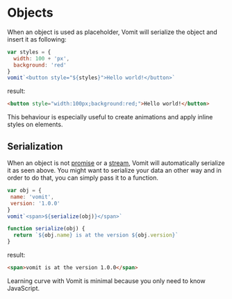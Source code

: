 # Objects

When an object is used as placeholder, Vomit will serialize the object and insert it as following:

```js
var styles = {
  width: 100 + 'px',
  background: 'red'
}
vomit`<button style="${styles}">Hello world!</button>`
```

result:

```html
<button style="width:100px;background:red;">Hello world!</button>
```

This behaviour is especially useful to create animations and apply inline styles on elements.

## Serialization

When an object is not [promise](/doc/placeholders/promise.md) or a [stream](/doc/placeholders/stream.md), Vomit will automatically serialize it as seen above. You might want to serialize your data an other way and in order to do that, you can simply pass it to a function.

```js
var obj = {
 name: 'vomit',
 version: '1.0.0'
}
vomit`<span>${serialize(obj)}</span>`

function serialize(obj) {
  return `${obj.name} is at the version ${obj.version}`
}
```

result:

```html
<span>vomit is at the version 1.0.0</span>
```

Learning curve with Vomit is minimal because you only need to know JavaScript.
